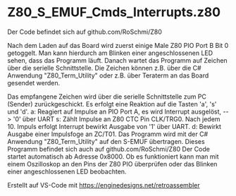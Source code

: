 
# Z80_S_EMUF_Cmds_Interrupts.z80

Der Code befindet sich auf github.com/RoSchmi/Z80

Nach dem Laden auf das Board wird zuerst einige Male Z80 PIO Port B Bit 0 getoggelt.
Man kann hierdurch am Blinken einer angeschlossenen LED sehen, dass das Programm läuft.
Danach wartet das Programm auf Zeichen über die serielle Schnittstelle.
Die Zeichen können z.B. über die C# Anwendung "Z80_Term_Utility" oder z.B. über Teraterm
an das Board gesendet werden.

Das empfangene Zeichen wird über die serielle Schnittstelle zum PC (Sender) 
zurückgeschickt.
Es erfolgt eine Reaktion auf die Tasten 'a', 's' und 'd'.
a: Reagiert auf Impulse an PIO Port A, es wird Interrupt ausgelöst, --> '0' über UART
s: Zählt Impulse an Z80 CTC Pin CLK/TRG0. Nach jedem 10. Impuls erfolgt Interrupt
   bewirkt Ausgabe von '1' über UART.
d: Bewirkt Ausgabe einer Impulsfoge an ZC/T01. 
Das Programm wird mit der C# Anwendung "Z80_Term_Utility" auf den S-EMUF übertragen.
Dieses Programm befindet sich auch auf github.com/RoSchmi/Z80
Der Code startet automatisch ab Adresse 0x8000. Ob es funktioniert kann man mit einem
Oszilloskop an den Pins der Z80 PIO überprüfen oder das Blinken einer angeschlossenen
LED beobachten.

Erstellt auf VS-Code mit https://enginedesigns.net/retroassembler



